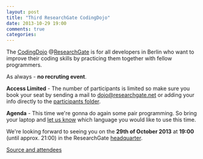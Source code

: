 ```yaml
---
layout: post
title: "Third ResearchGate CodingDojo"
date: 2013-10-29 19:00
comments: true
categories: 
---
```


The [CodingDojo] @[ResearchGate] is for all developers in Berlin who want to improve
their coding skills by practicing them together with fellow programmers.

As always - **no recruting event**.

**Access Limited** - The number of participants is limited so make sure you book your seat by sending a mail to dojo@researchgate.net
or adding your info directly to the [participants folder][participants].

**Agenda** - This time we're gonna do again some pair programming. So bring your laptop and [let us know][doodle] which language you would like to use this time.

We're looking forward to seeing you on the **29th of October 2013** at **19:00** (until approx. 21:00) in the ResearchGate [headquarter].

[Source and attendees][source]

[CodingDojo]: http://codingdojo.org/
[ResearchGate]: https://www.researchgate.net/aboutus.AboutUs.html
[participants]: https://github.com/researchgate/CodingDojo/tree/master/2013-10-29/participants
[headquarter]: https://maps.google.de/maps?q=Invalidenstra%C3%9Fe+115,+Berlin&hl=de&ie=UTF8&ll=52.530615,13.383976&spn=0.005385,0.013937&sll=52.506844,13.424732&sspn=0.689592,1.783905&oq=Invalid&t=h&hnear=Invalidenstra%C3%9Fe+115,+Bezirk+Mitte+10115+Berlin&z=17
[doodle]: http://doodle.com/whunzuvs4inn84hh
[source]: https://github.com/researchgate/CodingDojo/tree/master/2013-10-29
